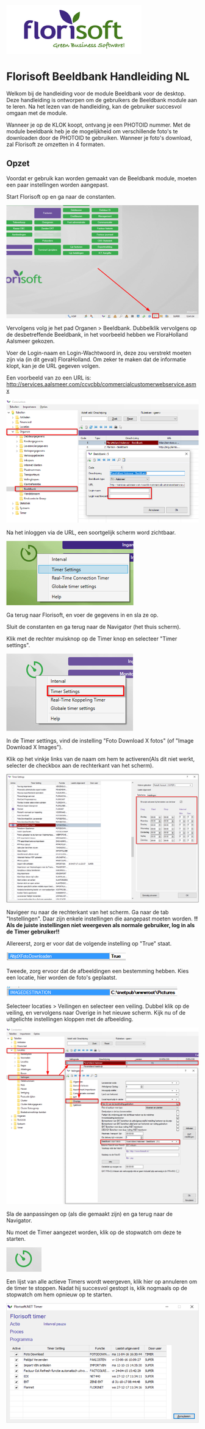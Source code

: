 <img src="../../fslogo.png"/>

# Florisoft Beeldbank Handleiding NL


Welkom bij de handleiding voor de module Beeldbank voor de desktop. Deze handleiding is ontworpen om de gebruikers de Beeldbank module aan te leren. Na het lezen van de handleiding, kan de gebruiker succesvol omgaan met de module.

Wanneer je op de KLOK koopt, ontvang je een PHOTOID nummer.
Met de module beeldbank heb je de mogelijkheid om verschillende foto's te downloaden door de PHOTOID te gebruiken. Wanneer je foto's download, zal Florisoft ze omzetten in 4 formaten.

## Opzet
Voordat er gebruik kan worden gemaakt van de Beeldbank module, moeten een paar instellingen worden aangepast.

Start Florisoft op en ga naar de constanten.

<img src=".Beeldbank_Handleiding_NL/media/image2.png" />

Vervolgens volg je het pad Organen > Beeldbank. Dubbelklik vervolgens op de desbetreffende Beeldbank, in het voorbeeld hebben we FloraHolland Aalsmeer gekozen.

Voer de Login-naam en Login-Wachtwoord in, deze zou verstrekt moeten zijn via (in dit geval) FloraHolland. Om zeker te maken dat de informatie klopt, kan je de URL gegeven volgen.

Een voorbeeld van zo een URL is: http://services.aalsmeer.com/ccvcbb/commercialcustomerwebservice.asmx

<img src=".Beeldbank_Handleiding_NL/media/image3.png"/>

Na het inloggen via de URL, een soortgelijk scherm word zichtbaar.

<img src=".Beeldbank_Handleiding_NL/media/image4.png"/>

Ga terug naar Florisoft, en voer de gegevens in en sla ze op.

Sluit de constanten en ga terug naar de Navigator (het thuis scherm).

Klik met de rechter muisknop op de Timer knop en selecteer "Timer settings".

<img src=".Beeldbank_Handleiding_NL/media/image5.png"/>

In de Timer settings, vind de instelling "Foto Download X fotos" (of "Image Download X Images").

Klik op het vinkje links van de naam om hem te activeren(Als dit niet werkt, selecter de checkbox aan de rechterkant van het scherm).

<img src=".Beeldbank_Handleiding_NL/media/image6.png"/>

Navigeer nu naar de rechterkant van het scherm. Ga naar de tab "Instellingen". Daar zijn enkele instellingen die aangepast moeten worden. **!! Als de juiste instellingen niet weergeven als normale gebruiker, log in als de Timer gebruiker!!**

Allereerst, zorg er voor dat de volgende instelling op "True" staat.

<img src=".Beeldbank_Handleiding_NL/media/image7.png"/>

Tweede, zorg ervoor dat de afbeeldingen een bestemming hebben. Kies een locatie, hier worden de foto's geplaatst.

<img src=".Beeldbank_Handleiding_NL/media/image8.png"/>

Selecteer locaties > Veilingen en selecteer een veiling. Dubbel klik op de veiling, en vervolgens naar Overige in het nieuwe scherm. Kijk nu of de uitgelichte instellingen kloppen met de afbeelding.

<img src=".Beeldbank_Handleiding_NL/media/image11.png"/>

Sla de aanpassingen op (als die gemaakt zijn) en ga terug naar de Navigator.

Nu moet de Timer aangezet worden, klik op de stopwatch om deze te starten.

<img src=".Beeldbank_Handleiding_NL/media/image12.png"/>

Een lijst van alle actieve Timers wordt weergeven, klik hier op annuleren om de timer te stoppen. Nadat hij succesvol gestopt is, klik nogmaals op de stopwatch om hem opnieuw op te starten.

<img src=".Beeldbank_Handleiding_NL/media/image13.png"/>
